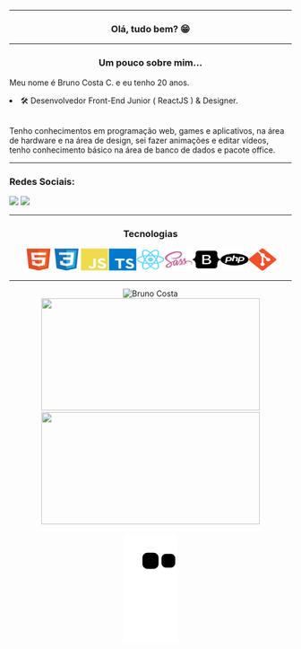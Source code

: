 <div>
  <hr />
    <h3 align="center">Olá, tudo bem? 😁</h3>
  <hr />

<h3 align="center">Um pouco sobre mim...</h3>
<p>Meu nome é Bruno Costa C. e eu tenho 20 anos. <br/> 

<li>🛠 Desenvolvedor Front-End Junior ( ReactJS ) & Designer.</li><br/>  

Tenho conhecimentos em programação web, games e aplicativos, na área de hardware e na área de design, sei fazer animações e editar vídeos, tenho conhecimento básico na área de banco de dados e pacote office. </p>

<hr />

  <!--Redes Sociais-->

  <h3>Redes Sociais:</h3>
  <a href="https://www.linkedin.com/in/bruno-costa-a643621b2/" target="_blank"><img src="https://img.shields.io/badge/LinkedIn-0077B5?style=for-the-badge&logo=linkedin&logoColor=white" target="_blank"></a>  
  <a href="mailto:bruno.costa.c06@gmail.com"><img src="https://img.shields.io/badge/-Gmail-%23333?style=for-the-badge&logo=gmail&logoColor=white" target="_blank"></a>

  <hr />
  
  <!--Habilidades-->
<div align="center">
  <h3>Tecnologias</h2>

  <img alt="HTML5" height="40" width="50" src="https://github.com/devicons/devicon/blob/master/icons/html5/html5-original.svg"><img alt="CSS3" height="40" width="50" src="https://github.com/devicons/devicon/blob/master/icons/css3/css3-original.svg"><img alt="Js" height="40" width="50" src="https://github.com/devicons/devicon/blob/master/icons/javascript/javascript-plain.svg"><img alt="TypeScript" height="40" width="50" src="https://github.com/devicons/devicon/blob/master/icons/typescript/typescript-plain.svg"><img alt="ReactJS" height="40" width="50" src="https://github.com/devicons/devicon/blob/master/icons/react/react-original.svg"><img alt="ReactJS" height="40" width="50" src="https://github.com/devicons/devicon/blob/master/icons/sass/sass-original.svg"><img alt="Bootstrap" height="40" width="50" src="https://github.com/devicons/devicon/blob/master/icons/bootstrap/bootstrap-plain.svg"><img alt="PHP" height="40" width="50" src="https://github.com/devicons/devicon/blob/master/icons/php/php-plain.svg"><img alt="GIT" height="40" width="50" src="https://github.com/devicons/devicon/blob/master/icons/git/git-original.svg">
  </div>
  
  <hr />
  
  <div align="center">  
     <img src="https://komarev.com/ghpvc/?username=ibrunoc&color=blue" alt="Bruno Costa" />
  </div>
  
  <!--Tabelas do Github-->
  <div align="center">
     <a href="https://github.com/ihyperbr">
     <img height="200em" width="390em" = src="https://github-readme-stats.vercel.app/api/top-langs/?username=ibrunoc&theme=discord_old_blurple&layout=compact" />
     <img height="200em" width="390em" = src="https://github-readme-stats.vercel.app/api?username=ibrunoc&show_icons=true&theme=discord_old_blurple&include_all_commits=true&count_private=true" />
  </div>

  <div align="center">  
    
![Snake animation](https://github.com/ibrunoc/ibrunoc/blob/output/github-contribution-grid-snake.svg)
    
  </div>    
</div> 
